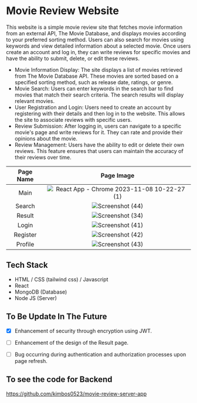 
# Movie Review Website

This website is a simple movie review site that fetches movie information from an external API, The Movie Database, and displays movies according to your preferred sorting method. Users can also search for movies using keywords and view detailed information about a selected movie. Once users create an account and log in, they can write reviews for specific movies and have the ability to submit, delete, or edit these reviews.


- Movie Information Display: The site displays a list of movies retrieved from The Movie Database API. These movies are sorted based on a specified sorting method, such as release date, ratings, or genre.
- Movie Search: Users can enter keywords in the search bar to find movies that match their search criteria. The search results will display relevant movies.
- User Registration and Login: Users need to create an account by registering with their details and then log in to the website. This allows the site to associate reviews with specific users.
- Review Submission: After logging in, users can navigate to a specific movie's page and write reviews for it. They can rate and provide their opinions about the movie.
- Review Management: Users have the ability to edit or delete their own reviews. This feature ensures that users can maintain the accuracy of their reviews over time.

|Page Name|Page Image|
|:--:|:--:|
|Main|![React App - Chrome 2023-11-08 10-22-27 (1)](https://github.com/kimbos0523/movie-review-react-app/assets/59491836/b8fa7019-0eed-4137-a19b-c0587a3557ff)|
|Search|![Screenshot (44)](https://github.com/kimbos0523/movie-review-react-app/assets/59491836/11542fdc-b878-43af-977d-1863a69716a4)|
|Result|![Screenshot (34)](https://github.com/kimbos0523/movie-review-react-app/assets/59491836/72dc2b83-b8c2-40ca-b5cc-d052059f46e3)|
|Login|![Screenshot (41)](https://github.com/kimbos0523/movie-review-react-app/assets/59491836/239af4f8-f64a-4c0c-82f5-4f6a547bfd82)|
|Register|![Screenshot (42)](https://github.com/kimbos0523/movie-review-react-app/assets/59491836/34d3e5f2-6c6a-4e93-babf-fd1dc1b3e093)|
|Profile|![Screenshot (43)](https://github.com/kimbos0523/movie-review-react-app/assets/59491836/a473d5be-e4a7-48a0-b909-235f6d3b0782)|

## Tech Stack

- HTML / CSS (tailwind css) / Javascript
- React
- MongoDB (Database)
- Node JS (Server)

## To Be Update In The Future

- [x] Enhancement of security through encryption using JWT.
- [ ] Enhancement of the design of the Result page.
- [ ] Bug occurring during authentication and authorization processes upon page refresh.


## To see the code for Backend

https://github.com/kimbos0523/movie-review-server-app
